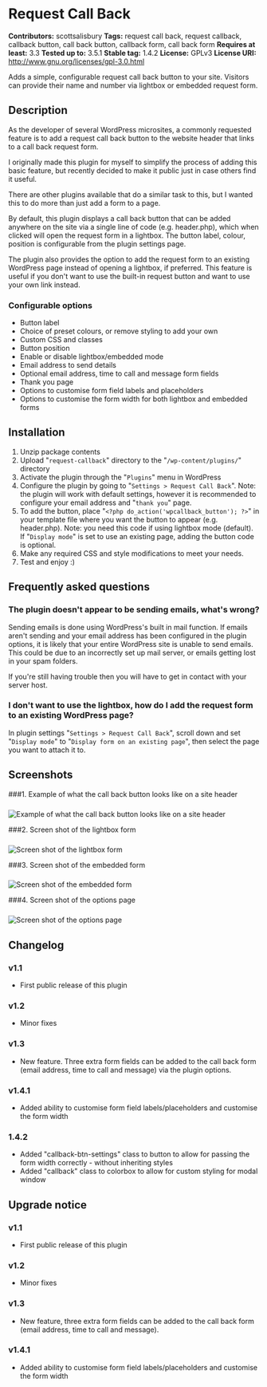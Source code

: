 # Request Call Back #
**Contributors:** scottsalisbury
**Tags:** request call back, request callback, callback button, call back button, callback form, call back form
**Requires at least:** 3.3
**Tested up to:** 3.5.1
**Stable tag:** 1.4.2
**License:** GPLv3
**License URI:** http://www.gnu.org/licenses/gpl-3.0.html

Adds a simple, configurable request call back button to your site. Visitors can provide their name and number via lightbox or embedded request form.

## Description ##

As the developer of several WordPress microsites, a commonly requested feature is to add a request call back button to the website header that links to a call back request form.

I originally made this plugin for myself to simplify the process of adding this basic feature, but recently decided to make it public just in case others find it useful.

There are other plugins available that do a similar task to this, but I wanted this to do more than just add a form to a page. 

By default, this plugin displays a call back button that can be added anywhere on the site via a single line of code (e.g. header.php), which when clicked will open the request form in a lightbox. The button label, colour, position is configurable from the plugin settings page. 

The plugin also provides the option to add the request form to an existing WordPress page instead of opening a lightbox, if preferred. This feature is useful if you don't want to use the built-in request button and want to use your own link instead.

### Configurable options ###
* Button label
* Choice of preset colours, or remove styling to add your own
* Custom CSS and classes
* Button position
* Enable or disable lightbox/embedded mode
* Email address to send details
* Optional email address, time to call and message form fields
* Thank you page
* Options to customise form field labels and placeholders
* Options to customise the form width for both lightbox and embedded forms

## Installation ##

1. Unzip package contents
2. Upload "`request-callback`" directory to the "`/wp-content/plugins/`" directory
3. Activate the plugin through the "`Plugins`" menu in WordPress
4. Configure the plugin by going to "`Settings > Request Call Back`". Note: the plugin will work with default settings, however it is recommended to configure your email address and "`thank you`" page.
5. To add the button, place "`<?php do_action('wpcallback_button'); ?>`" in your template file where you want the button to appear (e.g. header.php). Note: you need this code if using lightbox mode (default). If "`Display mode`" is set to use an existing page, adding the button code is optional.
6. Make any required CSS and style modifications to meet your needs.
7. Test and enjoy :)

## Frequently asked questions ##

### The plugin doesn't appear to be sending emails, what's wrong? ###
Sending emails is done using WordPress's built in mail function. If emails aren't sending and your email address has been configured in the plugin options, it is likely that your entire WordPress site is unable to send emails. This could be due to an incorrectly set up mail server, or emails getting lost in your spam folders.

If you're still having trouble then you will have to get in contact with your server host.

### I don't want to use the lightbox, how do I add the request form to an existing WordPress page? ###
In plugin settings "`Settings > Request Call Back`", scroll down and set "`Display mode`" to "`Display form on an existing page`", then select the page you want to attach it to.

## Screenshots ##

###1. Example of what the call back button looks like on a site header
###
![Example of what the call back button looks like on a site header
](https://ps.w.org/request-call-back/assets/screenshot-1.png)

###2. Screen shot of the lightbox form
###
![Screen shot of the lightbox form
](https://ps.w.org/request-call-back/assets/screenshot-2.png)

###3. Screen shot of the embedded form
###
![Screen shot of the embedded form
](https://ps.w.org/request-call-back/assets/screenshot-3.png)

###4. Screen shot of the options page
###
![Screen shot of the options page
](https://ps.w.org/request-call-back/assets/screenshot-4.png)


## Changelog ##

### v1.1 ###
* First public release of this plugin

### v1.2 ###
* Minor fixes

### v1.3 ###
* New feature. Three extra form fields can be added to the call back form (email address, time to call and message) via the plugin options.

### v1.4.1 ###
* Added ability to customise form field labels/placeholders and customise the form width

### 1.4.2 ###
* Added "callback-btn-settings" class to button to allow for passing the form width correctly - without inheriting styles
* Added "callback" class to colorbox to allow for custom styling for modal window

## Upgrade notice ##

### v1.1 ###
* First public release of this plugin

### v1.2 ###
* Minor fixes

### v1.3 ###
* New feature, three extra form fields can be added to the call back form (email address, time to call and message).

### v1.4.1 ###
* Added ability to customise form field labels/placeholders and customise the form width

